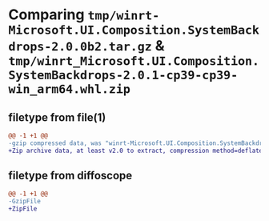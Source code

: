 # Comparing `tmp/winrt-Microsoft.UI.Composition.SystemBackdrops-2.0.0b2.tar.gz` & `tmp/winrt_Microsoft.UI.Composition.SystemBackdrops-2.0.1-cp39-cp39-win_arm64.whl.zip`

## filetype from file(1)

```diff
@@ -1 +1 @@
-gzip compressed data, was "winrt-Microsoft.UI.Composition.SystemBackdrops-2.0.0b2.tar", last modified: Sat Dec  2 18:28:23 2023, max compression
+Zip archive data, at least v2.0 to extract, compression method=deflate
```

## filetype from diffoscope

```diff
@@ -1 +1 @@
-GzipFile
+ZipFile
```

